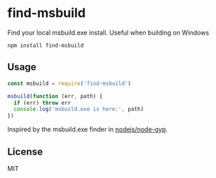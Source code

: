 # find-msbuild

Find your local msbuild.exe install. Useful when building on Windows

```
npm install find-msbuild
```

## Usage

``` js
const msbuild = require('find-msbuild')

msbuild(function (err, path) {
  if (err) throw err
  console.log('msbuild.exe is here:', path)
})
```

Inspired by the msbuild.exe finder in [nodejs/node-gyp](https://github.com/nodejs/node-gyp).

## License

MIT

